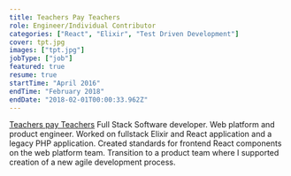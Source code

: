 ```yaml
---
title: Teachers Pay Teachers
role: Engineer/Individual Contributor
categories: ["React", "Elixir", "Test Driven Development"]
cover: tpt.jpg
images: ["tpt.jpg"]
jobType: ["job"]
featured: true
resume: true
startTime: "April 2016"
endTime: "February 2018"
endDate: "2018-02-01T00:00:33.962Z"
---
```


[Teachers pay Teachers](https://www.teacherspayteachers.com/) Full Stack Software developer.  Web platform and product engineer.  Worked on fullstack Elixir and React application and a legacy PHP application.  Created standards for frontend React components on the web platform team.  Transition to a product team where I supported creation of a new agile development process.